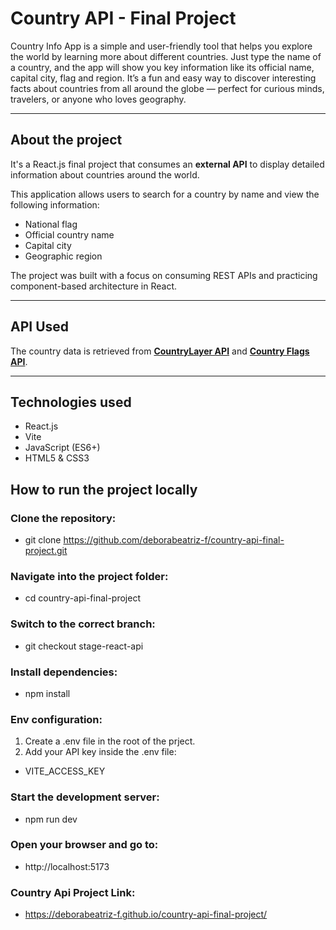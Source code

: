 # Country API - Final Project

Country Info App is a simple and user-friendly tool that helps you explore the world by learning more about different countries. Just type the name of a country, and the app will show you key information like its official name, capital city, flag and region. It’s a fun and easy way to discover interesting facts about countries from all around the globe — perfect for curious minds, travelers, or anyone who loves geography.

---

## About the project

It's a React.js final project that consumes an **external API** to display detailed information about countries around the world.

This application allows users to search for a country by name and view the following information:

- National flag
- Official country name
- Capital city
- Geographic region

The project was built with a focus on consuming REST APIs and practicing component-based architecture in React.

---

## API Used

The country data is retrieved from **[CountryLayer API](https://countrylayer.com/)** and **[Country Flags API](https://flagsapi.com/#countries)**.

---

## Technologies used

- React.js
- Vite
- JavaScript (ES6+)
- HTML5 & CSS3

## How to run the project locally

### Clone the repository:

- git clone https://github.com/deborabeatriz-f/country-api-final-project.git

### Navigate into the project folder:

- cd country-api-final-project

### Switch to the correct branch:

- git checkout stage-react-api

### Install dependencies:

- npm install

### Env configuration:

1. Create a .env file in the root of the prject.
2. Add your API key inside the .env file:

- VITE_ACCESS_KEY

### Start the development server:

- npm run dev

### Open your browser and go to:

- http://localhost:5173

### Country Api Project Link:

- https://deborabeatriz-f.github.io/country-api-final-project/
